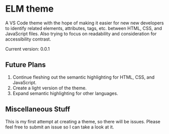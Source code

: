 # ELM theme

A VS Code theme with the hope of making it easier for new new developers to identify related elements, attributes, tags, etc. between HTML, CSS, and JavaScript files. Also trying to focus on readability and consideration for accessibility contrast.

Current version: 0.0.1  

## Future Plans

1. Continue fleshing out the semantic highlighting for HTML, CSS, and JavaScript.
2. Create a light version of the theme.
3. Expand semantic highlighting for other languages.

## Miscellaneous Stuff

This is my first attempt at creating a theme, so there will be issues. Please feel free to submit an issue so I can take a look at it.
